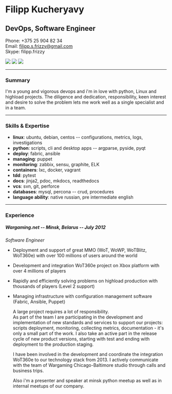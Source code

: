 # Filipp Kucheryavy

## DevOps, Software Engineer

Phone:  +375 25 904 82 34  
Email:  filipp.s.frizzy@gmail.com  
Skype:  filipp.frizzy

[![](https://raw.github.com/github/media/master/octocats/blacktocat-32.png)](https://github.com/Friz-zy)
[![](https://cdn3.iconfinder.com/data/icons/socialnetworking/32/linkedin.png)](http://linkedin.com/pub/filipp-frizzy/60/a03/289/)
[![](http://www.ryatt.ca/static/icons/print_32.png)](https://gitprint.com/Friz-zy/about-me)

---
### Summary

I'm a young and vigorous devops and i'm in love with python, Linux and highload projects.
The diligence and dedication, responsibility, keen interest and desire to solve the problem lets me work well as a single specialist and in a team.

---
### Skills & Expertise

- **linux**:    ubuntu, debian, centos -- configurations, metrics, logs, investigations
- **python**:    scripts, cli and desktop apps -- argparse, pyside, pyqt
- **deploy**:    fabric, ansible
- **managing**:    puppet
- **monitoring**:    zabbix, sensu, graphite, ELK
- **containers**:    lxc, docker, vagrant
- **tdd**:    pytest
- **docs**:    jinja2, pdoc, mkdocs, readthedocs
- **vcs**:    svn, git, perforce
- **databases**:    mysql, percona -- crud, procedures
- **language ability**:    native russian, pre intermediate english

---
### Experience

##### Wargaming.net -- Minsk, Belarus -- July 2012

*Software Engineer*

* Deployment and support of great MMO (WoT, WoWP, WoTBlitz, WoT360e) with over 100 millions of users around the world

* Development and integration WoT360e project on Xbox platform with over 4 millions of players

* Rapidly and efficiently solving problems on highload production with thousands of players (Level 2 support)

* Managing infrastructure with configuration management software (Fabric, Ansible, Puppet)

    A large project requires a lot of responsibility.  
As part of the team I are participating in the development and implementation of new standards and services to support our projects:
scripts deployment, monitoring, collecting metrics, documentation - it's only a small part of the work.
I also take an active part in the release cycle of new product versions, starting with test and ending with deployment to the production staging.

    I have been involved in the development and coordinate the integration WoT360e to our technology stack from 2013.
I actively communicate with the team of Wargaming Chicago-Baltimore studio through calls and business trips.

    Also i'm a presenter and speaker at minsk python meetup as well as in internal meetups of our company.
